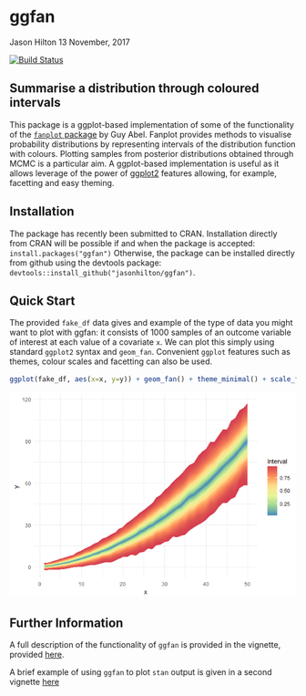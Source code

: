 ggfan
================
Jason Hilton
13 November, 2017

[![Build Status](https://travis-ci.org/jasonhilton/ggfan.svg?branch=master)](https://travis-ci.org/jasonhilton/ggfan)

Summarise a distribution through coloured intervals
---------------------------------------------------

This package is a ggplot-based implementation of some of the functionality of the [`fanplot` package](https://gjabel.wordpress.com/category/r/fanplot/) by Guy Abel. Fanplot provides methods to visualise probability distributions by representing intervals of the distribution function with colours. Plotting samples from posterior distributions obtained through MCMC is a particular aim. A ggplot-based implementation is useful as it allows leverage of the power of [ggplot2](http://ggplot2.tidyverse.org/) features allowing, for example, facetting and easy theming.

Installation
------------

The package has recently been submitted to CRAN. Installation directly from CRAN will be possible if and when the package is accepted: `install.packages("ggfan")` Otherwise, the package can be installed directly from github using the devtools package: `devtools::install_github("jasonhilton/ggfan")`.

Quick Start
-----------

The provided `fake_df` data gives and example of the type of data you might want to plot with ggfan: it consists of 1000 samples of an outcome variable of interest at each value of a covariate `x`. We can plot this simply using standard `ggplot2` syntax and `geom_fan`. Convenient `ggplot` features such as themes, colour scales and facetting can also be used.

``` r
ggplot(fake_df, aes(x=x, y=y)) + geom_fan() + theme_minimal() + scale_fill_distiller(palette="Spectral")
```

![](tools/README-example-1.png)

Further Information
-------------------

A full description of the functionality of `ggfan` is provided in the vignette, provided [here](https://github.com/jasonhilton/ggfan/blob/master/vignettes/geom_fan.md).

A brief example of using `ggfan` to plot `stan` output is given in a second vignette [here](https://github.com/jasonhilton/ggfan/blob/master/vignettes/ggfan_stan.md)
